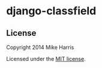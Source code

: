# django-classfield

## License

Copyright 2014 Mike Harris

Licensed under the [MIT license][].


[MIT license]: https://github.com/mikeharris100/django-classfield/blob/master/LICENSE.txt
